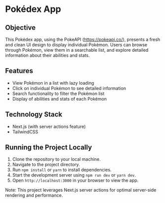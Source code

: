 # Pokédex App

## Objective

This Pokédex app, using the PokeAPI (https://pokeapi.co/), presents a fresh and clean UI design to display individual Pokémon. Users can browse through Pokémon, view them in a searchable list, and explore detailed information about their abilities and stats.

## Features

- View Pokémon in a list with lazy loading
- Click on individual Pokémon to see detailed information
- Search functionality to filter the Pokémon list
- Display of abilities and stats of each Pokémon

## Technology Stack

- Next.js (with server actions feature)
- TailwindCSS

## Running the Project Locally

1. Clone the repository to your local machine.
2. Navigate to the project directory.
3. Run `npm install` or `yarn` to install dependencies.
4. Start the development server using `npm run dev` or `yarn dev`.
5. Open `http://localhost:3000` in your browser to view the app.

Note: This project leverages Next.js server actions for optimal server-side rendering and performance.
